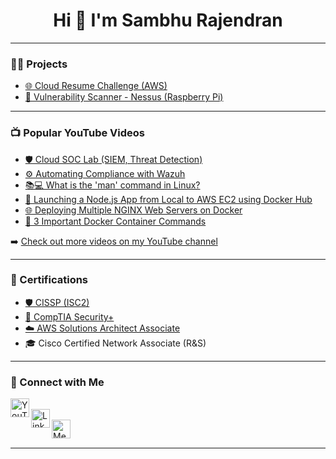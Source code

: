 <h1 align="center">Hi 👋 I'm Sambhu Rajendran</h1>

---

### 👨‍💻 Projects

- [🌐 Cloud Resume Challenge (AWS)](https://github.com/SambhuRajendran/AwsCloudResumeChallenge)
- [🍓 Vulnerability Scanner - Nessus (Raspberry Pi)](https://github.com/SambhuRajendran/PiVulnerabilityScanner)

---

### 📺 Popular YouTube Videos

- [🛡️ Cloud SOC Lab (SIEM, Threat Detection)](https://youtu.be/6kIFkRVxaTI)
- [⚙️ Automating Compliance with Wazuh](https://youtu.be/Wt6iSMpaNcM)
- [📚💻 What is the 'man' command in Linux?](https://www.youtube.com/watch?v=LTJEAwuKowU)
- [🚀 Launching a Node.js App from Local to AWS EC2 using Docker Hub](https://www.youtube.com/watch?v=LK0RWNqx2Qg)
- [🌐 Deploying Multiple NGINX Web Servers on Docker](https://www.youtube.com/watch?v=Et5adLlmDtw)
- [🐳 3 Important Docker Container Commands](https://www.youtube.com/watch?v=Xv0ZknIWHdA)


➡️ [Check out more videos on my YouTube channel](https://www.youtube.com/@SambhuRajendran)

---

### 📕 Certifications

- [🛡️ CISSP (ISC2)](https://www.credly.com/badges/95a8832e-48b9-44cf-9566-8e543ae0f9ef/public_url)
- [🔐 CompTIA Security+](https://www.certmetrics.com/comptia/public/verification.aspx?code=M2DYTQ89PR9PV8S7)
- [☁️ AWS Solutions Architect Associate](https://cp.certmetrics.com/amazon/en/public/verify/credential/RY43QYRKHMQ41N3F)
- 🎓 Cisco Certified Network Associate (R&S)

---

### 🤝 Connect with Me

[<img align="left" alt="YouTube" width="30px" src="https://img.icons8.com/color/48/youtube-play.png" />][YouTube]  
[<img align="left" alt="LinkedIn" width="30px" src="https://img.icons8.com/color/48/linkedin.png" />][LinkedIn]  
[<img align="left" alt="Medium Blog" width="30px" src="https://img.icons8.com/arcade/64/medium-monogram.png" />][Blog]

<br>

---

[YouTube]: https://www.youtube.com/@SambhuRajendran  
[LinkedIn]: https://www.linkedin.com/in/rsambhu/  
[Blog]: https://medium.com/@sambhurajendran
